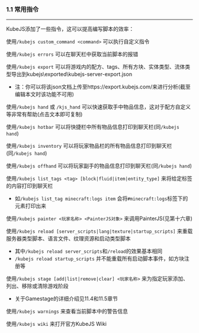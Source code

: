 ### 1.1 常用指令

------

KubeJS添加了一些指令，这可以提高编写脚本的效率：

使用`/kubejs custom_command <command>` 可以执行自定义指令

使用`/kubejs errors` 可以在聊天栏中获取当前脚本的报错

使用`/kubejs export` 可以将游戏内的配方、tags、所有方块、实体类型、流体类型导出到kubejs\exported\kubejs-server-export.json

- 注：你可以将该json文档上传至https://export.kubejs.com/来进行分析(截至编辑本文时该功能不可用)

使用`/kubejs hand` 或 `/kjs_hand` 可以快速获取手中物品信息，这对于配方自定义等非常有帮助(点击文本即可复制)

使用`/kubejs hotbar` 可以将快捷栏中所有物品信息打印到聊天栏(同`/kubejs hand`)

使用`/kubejs inventory` 可以将玩家物品栏的所有物品信息打印到聊天栏(同`/kubejs hand`)

使用`/kubejs offhand` 可以将玩家副手的物品信息打印到聊天栏(同`/kubejs hand`)

使用`/kubejs list_tags <tag> [block|fluid|item|entity_type]` 来将给定标签的内容打印到聊天栏

- 如`/kubejs list_tag minecraft:logs item` 会将`#minecraft:logs`标签下的元素打印出来

使用`/kubejs painter <玩家名称> <PainterJS对象>` 来调用PainterJS(见第十六章)

使用`/kubejs reload [server_scripts|lang|texture|startup_scripts]` 来重载服务器类型脚本、语言文件、纹理资源和启动类型脚本

- 其中`/kubejs reload server_scripts`和`/reload`的效果基本相同
- `/kubejs reload startup_scripts` 并不能重载所有启动脚本事件，如方块注册等

使用`/kubejs stage [add|list|remove|clear] <玩家名称>` 来为指定玩家添加、列出、移除或清除游戏阶段

- 关于Gamestage的详细介绍见11.4和11.5章节

使用`/kubejs warnings` 来查看当前脚本中的警告信息

使用`/kubejs wiki` 来打开官方KubeJS Wiki
